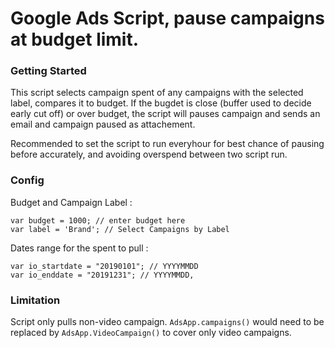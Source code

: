 # Google Ads Script, pause campaigns at budget limit.

### Getting Started

This script selects campaign spent of any campaigns with the selected label, compares it to budget. If the bugdet is close (buffer used to decide early cut off) or over budget, the script will pauses campaign and sends an email and campaign paused as attachement. 

Recommended to set the script to run everyhour for best chance of pausing before accurately, and avoiding overspend between two script run. 

### Config

Budget and Campaign Label :

```
var budget = 1000; // enter budget here
var label = 'Brand'; // Select Campaigns by Label

```
Dates range for the spent to pull :
```
var io_startdate = "20190101"; // YYYYMMDD
var io_enddate = "20191231"; // YYYYMMDD, 
```

### Limitation

Script only pulls non-video campaign. `AdsApp.campaigns()` would need to be replaced by `AdsApp.VideoCampaign()` to cover only video campaigns. 